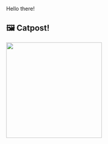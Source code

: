 Hello there!



## 🖼️ Catpost!

<sub>
    <img src="https://cdn2.thecatapi.com/images/ae0.jpg" height="256">
</sub>

